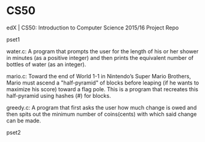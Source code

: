 # CS50
edX | CS50: Introduction to Computer Science 2015/16 Project Repo

pset1

water.c: A program that prompts the user for the length of his or her shower in minutes (as a positive integer) and then prints the equivalent number of bottles of water (as an integer).

mario.c: Toward the end of World 1-1 in Nintendo’s Super Mario Brothers, Mario must ascend a "half-pyramid" of blocks before leaping (if he wants to maximize his score) toward a flag pole. This is a program that recreates this half-pyramid using hashes (#) for blocks.

greedy.c: A program that first asks the user how much change is owed and then spits out the minimum number of coins(cents) with which said change can be made.

pset2 

